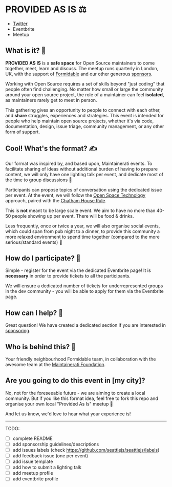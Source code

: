 # PROVIDED AS IS ⚖️

- [Twitter](https://twitter.com/ProvidedAsIs)
- Eventbrite
- Meetup

## What is it? 🤔

**PROVIDED AS IS** is a **safe space** for Open Source maintainers to come together, meet, learn and discuss. The meetup runs quarterly in London, UK, with the support of [Formidable](https://github.com/formidablelabs) and our other generous [sponsors](SPONSORING.md).

Working with Open Source requires a set of skills beyond "just coding" that people often find challenging. No matter how small or large the community around your open source project, the role of a maintainer can feel **isolated**, as maintainers rarely get to meet in person.

This gathering gives an opportunity to people to connect with each other, and **share** struggles, experiences and strategies. This event is intended for people who help maintain open source projects, whether it's via code, documentation, design, issue triage, community management, or any other form of support.

## Cool! What's the format? ✍️

Our format was inspired by, and based upon, Maintainerati events. To facilitate sharing of ideas without additional burden of having to prepare content, we will only have one lighting talk per event, and dedicate most of the time to group discussions 👐

Participants can propose topics of conversation using the dedicated issue per event. At the event, we will follow the [Open Space Technology](https://en.wikipedia.org/wiki/Open_Space_Technology) approach, paired with the [Chatham House Rule](https://www.chathamhouse.org/chatham-house-rule#).

This is **not** meant to be large scale event. We aim to have no more than 40-50 people showing up per event. There will be food & drinks.

Less frequently, once or twice a year, we will also organise social events, which could span from pub night to a dinner, to provide this community a more relaxed environment to spend time together (compared to the more serious/standard events) 🥂

## How do I participate? 🙌

Simple - register for the event via the dedicated Eventbrite page! It is **necessary** in order to provide tickets to all the participants.

We will ensure a dedicated number of tickets for underrepresented groups in the dev community - you will be able to apply for them via the Eventbrite page.

## How can I help? 🤗

Great question! We have created a dedicated section if you are interested in [sponsoring](/SPONSORING.md).

## Who is behind this? 🧐

Your friendly neighbourhood Formidable team, in collaboration with the awesome team at the [Maintainerati Foundation](https://maintainerati.org).

## Are you going to do this event in [my city]?

No, not for the foreseeable future - we are aiming to create a local community. But if you like this format idea, feel free to fork this repo and organise your own local "Provided As Is" meetup 🤗

And let us know, we'd love to hear what your experience is!

---

TODO:

- [ ] complete README
- [ ] add sponsorship guidelines/descriptions
- [ ] add issues labels (check https://github.com/seattlejs/seattlejs/labels)
- [ ] add feedback issue (one per event)
- [ ] add issue template
- [ ] add how to submit a lighting talk
- [ ] add meetup profile
- [ ] add eventbrite profile
